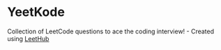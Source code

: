 # YeetKode
Collection of LeetCode questions to ace the coding interview! - Created using [LeetHub](https://github.com/QasimWani/LeetHub)
